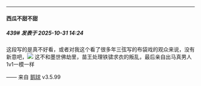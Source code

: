 ﻿
*****

####  西瓜不甜不甜  
##### 439#       发表于 2025-10-31 14:24

这段写的是真不好看，或者对我这个看了很多年三弦写的布袋戏的观众来说，没有新意吧，<img src="https://static.stage1st.com/image/smiley/face2017/009.gif" referrerpolicy="no-referrer"> 这不和墨世佛劫里，苗王处理铁骕求衣的叛乱，最后亲自出马真男人1v1一模一样

—— 来自 [鹅球](https://www.pgyer.com/GcUxKd4w) v3.5.99

